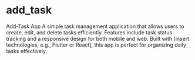 # add_task
Add-Task App A simple task management application that allows users to create, edit, and delete tasks efficiently. Features include task status tracking and a responsive design for both mobile and web. Built with [insert technologies, e.g., Flutter or React], this app is perfect for organizing daily tasks effectively.

